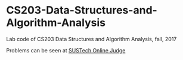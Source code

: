 # CS203-Data-Structures-and-Algorithm-Analysis
Lab code of CS203 Data Structures and Algorithm Analysis, fall, 2017

Problems can be seen at [SUSTech Online Judge](http://acm.sustc.edu.cn/onlinejudge/)

